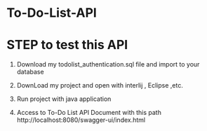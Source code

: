 # To-Do-List-API
# STEP to test this API
1.  Download my todolist_authentication.sql file and import to your database

2. DownLoad my project and open with interlij , Eclipse ,etc.

3. Run project with java application
  
4. Access to To-Do List API Document with this path 
   http://localhost:8080/swagger-ui/index.html
